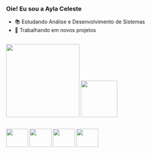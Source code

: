 ### Oie! Eu sou a Ayla Celeste 

 - 📚 Estudando Análise e Desenvolvimento de Sistemas <br>
 - 📌 Trabalhando em novos projetos
 
##

<div>
<img height="200cm" src="https://github-readme-stats.vercel.app/api?username=AylaCeleste&show_icons=trueconssow&theme=dracula&include_all_comits=true&count_private=true"/>
<img height="100cm" src="https://github-readme-stats.vercel.app/api/top-langs/?username=AylaCeleste&layout=compact&langs_count=16&theme=dracula"/>
</div>

##

<div style="display: inline_block">
  <img align="center" height="50" width="60" src="https://cdn.jsdelivr.net/gh/devicons/devicon/icons/csharp/csharp-original.svg" />
  <img align="center" height="50" width="60" src="https://cdn.jsdelivr.net/gh/devicons/devicon/icons/html5/html5-original.svg" />
  <img align="center" height="50" width="60" src="https://cdn.jsdelivr.net/gh/devicons/devicon/icons/css3/css3-original.svg" />
  <img align="center" height="50" width="60"src="https://cdn.jsdelivr.net/gh/devicons/devicon/icons/javascript/javascript-original.svg" />
</div
